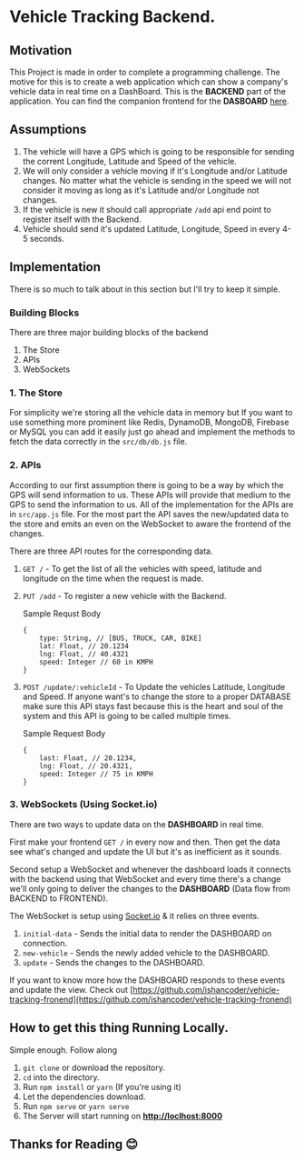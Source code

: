 # Vehicle Tracking Backend.

## Motivation
This Project is made in order to complete a programming challenge. The motive for this is to create a web application which can show a company's vehicle data in real time on a DashBoard. This is the **BACKEND** part of the application. You can find the companion frontend for the **DASBOARD** [here](https://github.com/ishancoder/vehicle-tracking-fronend).

## Assumptions
1. The vehicle will have a GPS which is going to be responsible for sending the corrent Longitude, Latitude and Speed of the vehicle.
2. We will only consider a vehicle moving if it's Longitude and/or Latitude changes. No matter what the vehicle is sending in the speed we will not consider it moving as long as it's Latitude and/or Longitude not changes.
3. If the vehicle is new it should call appropriate `/add` api end point to register itself with the Backend.
4. Vehicle should send it's updated Latitude, Longitude, Speed in every 4-5 seconds.

## Implementation
There is so much to talk about in this section but I'll try to keep it simple.

### Building Blocks
There are three major building blocks of the backend

1. The Store
2. APIs
3. WebSockets

### 1. The Store
For simplicity we're storing all the vehicle data in memory but If you want to use something more prominent like Redis, DynamoDB, MongoDB, Firebase or MySQL you can add it easily just go ahead and implement the methods to fetch the data correctly in the `src/db/db.js` file. 

### 2. APIs
According to our first assumption there is going to be a way by which the GPS will send information to us. These APIs will provide that medium to the GPS to send the information to us.
All of the implementation for the APIs are in `src/app.js` file. For the most part the API saves the new/updated data to the store and emits an even on the WebSocket to aware the frontend of the changes.

There are three API routes for the corresponding data.

1. `GET /` - To get the list of all the vehicles with speed, latitude and longitude on the time when the request is made.

2. `PUT /add` - To register a new vehicle with the Backend.    

    Sample Requst Body
    ```
    {
        type: String, // [BUS, TRUCK, CAR, BIKE]
        lat: Float, // 20.1234
        lng: Float, // 40.4321
        speed: Integer // 60 in KMPH
    }
    ```
3. `POST /update/:vehicleId` - To Update the vehicles Latitude, Longitude and Speed. If anyone want's to change the store to a proper DATABASE make sure this API stays fast because this is the heart and soul of the system and this API is going to be called multiple times.

    Sample Request Body
    ```
    {
        last: Float, // 20.1234,
        lng: Float, // 20.4321,
        speed: Integer // 75 in KMPH
    }
    ```

### 3. WebSockets (Using Socket.io)
There are two ways to update data on the **DASHBOARD** in real time. 

First make your frontend `GET /` in every now and then. Then get the data see what's changed and update the UI but it's as inefficient as it sounds.

Second setup a WebSocket and whenever the dashboard loads it connects with the backend using that WebSocket and every time there's a change we'll only going to deliver the changes to the **DASHBOARD** (Data flow from BACKEND to FRONTEND).

The WebSocket is setup using [Socket.io](https://socket.io) & it relies on three events.

1. `initial-data` - Sends the initial data to render the DASHBOARD on connection.
2. `new-vehicle` - Sends the newly added vehicle to the DASHBOARD.
3. `update` - Sends the changes to the DASHBOARD.

If you want to know more how the DASHBOARD responds to these events and update the view. Check out [https://github.com/ishancoder/vehicle-tracking-fronend](https://github.com/ishancoder/vehicle-tracking-fronend)


## How to get this thing Running Locally.
Simple enough. Follow along

1. `git clone` or download the repository.
2. `cd` into the directory.
4. Run `npm install` or `yarn` (If you're using it)
5. Let the dependencies download.
6. Run `npm serve` or `yarn serve`
7. The Server will start running on [**http://loclhost:8000**](http://loclhost:8000)


## Thanks for Reading 😊
